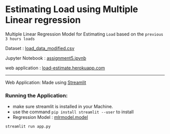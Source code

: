 # Estimating Load using Multiple Linear regression

Multiple Linear Regression Model for Estimating `Load` based on the `previous 3 hours loads`

Dataset : [load_data_modified.csv](https://github.com/PrabhuKiran8790/AI/blob/main/Assignment_5/load_data_modified.csv)

Jupyter Notebook : [assignment5.ipynb](https://github.com/PrabhuKiran8790/AI/blob/main/Assignment_5/PredictingLoad(MLR).ipynb)

web application : [load-estimate.herokuapp.com](https://load-estimate.herokuapp.com/)

---

Web Application: Made using [Streamlit](https://streamlit.io)

### Running the Application:

- make sure streamlit is installed in your Machine.
- use the command `pip install streamlit --user` to install
- Regression Model : [mlrmodel.model](https://github.com/PrabhuKiran8790/AI/blob/main/Assignment_5/mlrmodel.model)

```bash
streamlit run app.py
```
